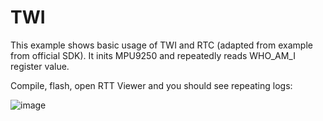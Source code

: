 # TWI

This example shows basic usage of TWI and RTC (adapted from example from official SDK). It inits MPU9250 and repeatedly reads WHO_AM_I register value.

Compile, flash, open RTT Viewer and you should see repeating logs:

![image](https://cloud.githubusercontent.com/assets/14309815/18491178/d9465840-7a0d-11e6-83b4-31be814a0e01.png)
